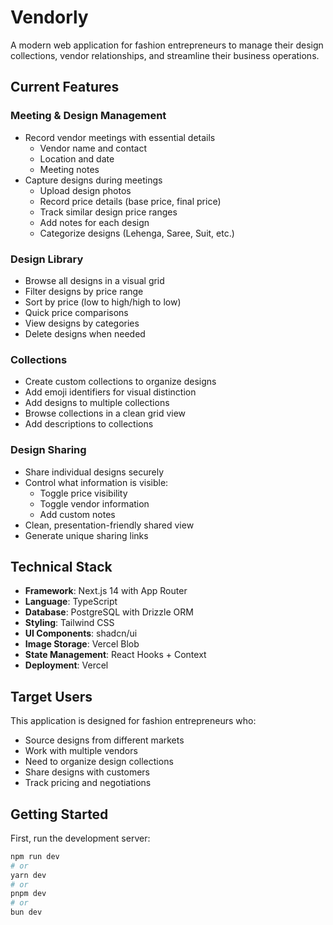# Vendorly

A modern web application for fashion entrepreneurs to manage their design collections, vendor relationships, and streamline their business operations.

## Current Features

### Meeting & Design Management

- Record vendor meetings with essential details
  - Vendor name and contact
  - Location and date
  - Meeting notes
- Capture designs during meetings
  - Upload design photos
  - Record price details (base price, final price)
  - Track similar design price ranges
  - Add notes for each design
  - Categorize designs (Lehenga, Saree, Suit, etc.)

### Design Library

- Browse all designs in a visual grid
- Filter designs by price range
- Sort by price (low to high/high to low)
- Quick price comparisons
- View designs by categories
- Delete designs when needed

### Collections

- Create custom collections to organize designs
- Add emoji identifiers for visual distinction
- Add designs to multiple collections
- Browse collections in a clean grid view
- Add descriptions to collections

### Design Sharing

- Share individual designs securely
- Control what information is visible:
  - Toggle price visibility
  - Toggle vendor information
  - Add custom notes
- Clean, presentation-friendly shared view
- Generate unique sharing links

## Technical Stack

- **Framework**: Next.js 14 with App Router
- **Language**: TypeScript
- **Database**: PostgreSQL with Drizzle ORM
- **Styling**: Tailwind CSS
- **UI Components**: shadcn/ui
- **Image Storage**: Vercel Blob
- **State Management**: React Hooks + Context
- **Deployment**: Vercel

## Target Users

This application is designed for fashion entrepreneurs who:

- Source designs from different markets
- Work with multiple vendors
- Need to organize design collections
- Share designs with customers
- Track pricing and negotiations

## Getting Started

First, run the development server:

```bash
npm run dev
# or
yarn dev
# or
pnpm dev
# or
bun dev
```
